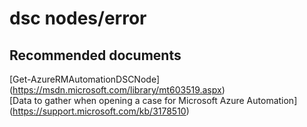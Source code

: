 
<properties
    pageTitle="dsc nodes/error"
    description="32501542DscNodeserror"
    service="microsoft.automation"
    resource="automationaccounts"
    authors="adoyle"
    displayorder=""
    selfHelpType="generic"
    supportTopicIds="32501542"
    resourceTags=""
    productPesIds="15607"
    cloudEnvironments="public"
/>

# dsc nodes/error


## **Recommended documents**
[Get-AzureRMAutomationDSCNode]
(https://msdn.microsoft.com/library/mt603519.aspx) <br>
[Data to gather when opening a case for Microsoft Azure Automation]
(https://support.microsoft.com/kb/3178510)